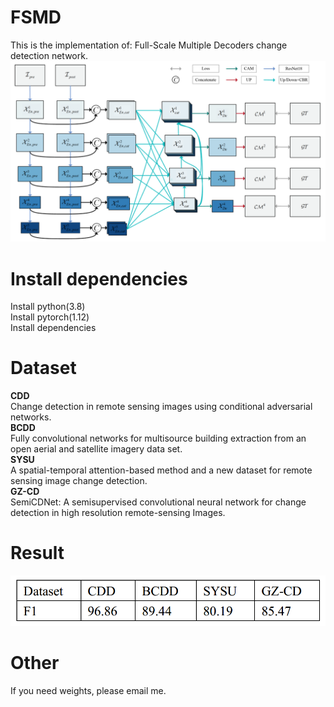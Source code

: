 # FSMD
This is the implementation of: Full-Scale Multiple Decoders change detection network. <br>
![image](https://github.com/CaoZhijuan-CD/FSMD/blob/main/images/model.png)
# Install dependencies
Install python(3.8) <br>
Install pytorch(1.12) <br>
Install dependencies <br>
# Dataset
**CDD** <br>
Change detection in remote sensing images using conditional adversarial networks. <br>
**BCDD** <br>
Fully convolutional networks for multisource building extraction from an open aerial and satellite imagery data set. <br>
**SYSU** <br>
A spatial-temporal attention-based method and a new dataset for remote sensing image change detection. <br>
**GZ-CD** <br>
SemiCDNet: A semisupervised convolutional neural network for change detection in high resolution remote-sensing Images. <br>
# Result
![image](https://github.com/CaoZhijuan-CD/FSMD/blob/main/images/result.png)
# Other
If you need weights, please email me.

